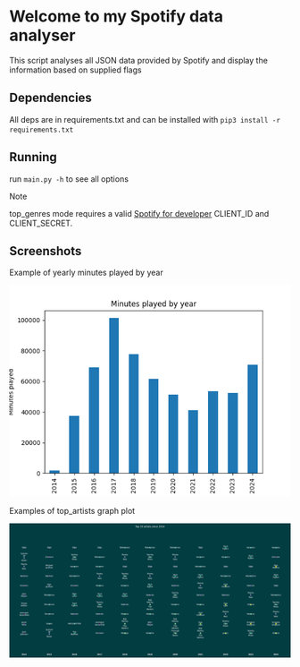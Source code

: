 # Welcome to my Spotify data analyser

This script analyses all JSON data provided by Spotify and display the information based on supplied flags

## Dependencies

All deps are in requirements.txt and can be installed with `pip3 install -r requirements.txt`  

## Running

run `main.py -h` to see all options

> [!NOTE]
> top_genres mode requires a valid [Spotify for developer](https://developer.spotify.com/) CLIENT_ID and CLIENT_SECRET.

## Screenshots

Example of yearly minutes played by year

![mins played by year](screenshots/mins_by_year.png)

Examples of top_artists graph plot

![top artists by year](screenshots/top_artists_by_year.png)
